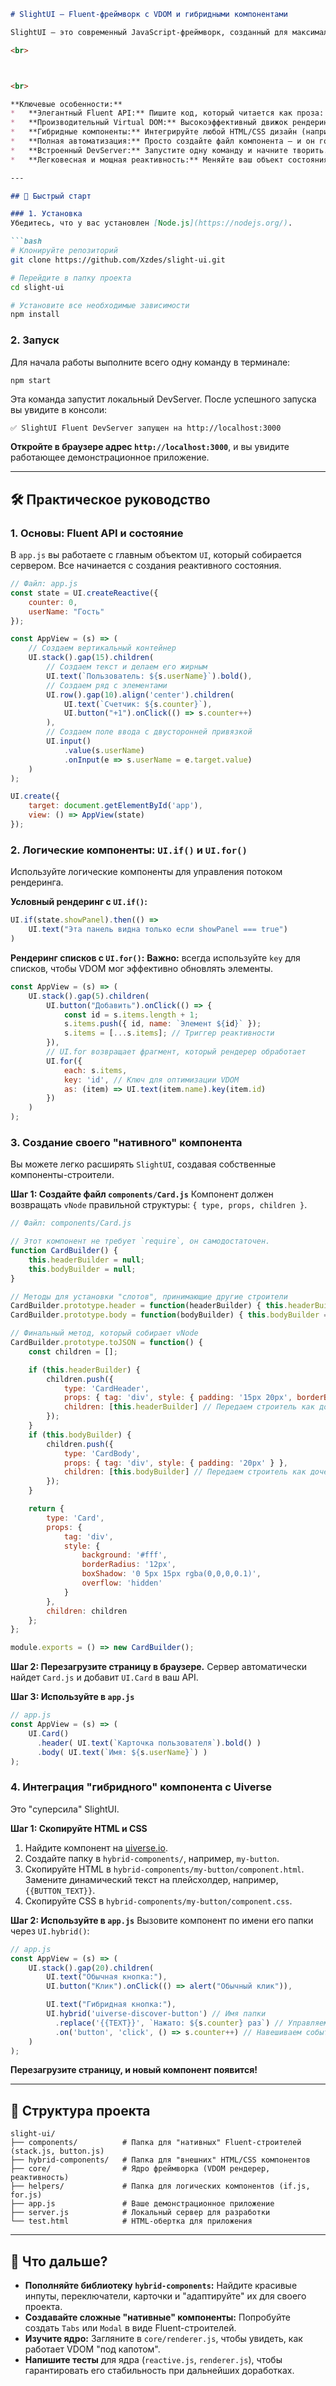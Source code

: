 ```markdown
# SlightUI — Fluent-фреймворк с VDOM и гибридными компонентами

SlightUI — это современный JavaScript-фреймворк, созданный для максимального удовольствия от разработки. Его философия — элегантный **Fluent API** (текучий интерфейс), который позволяет описывать UI в виде интуитивно понятных цепочек методов, и высокопроизводительный движок **Virtual DOM** для молниеносных обновлений интерфейса.

<br>



<br>

**Ключевые особенности:**
*   **Элегантный Fluent API:** Пишите код, который читается как проза: `UI.text("Привет").bold().large()`.
*   **Производительный Virtual DOM:** Высокоэффективный движок рендеринга `(VDOM diff/patch)` гарантирует, что обновляются только измененные части UI. Результат — максимальная скорость и отсутствие мерцаний.
*   **Гибридные компоненты:** Интегрируйте любой HTML/CSS дизайн (например, с [uiverse.io](https://uiverse.io/elements)) за считанные минуты, не жертвуя реактивностью.
*   **Полная автоматизация:** Просто создайте файл компонента — и он готов к использованию. Никаких ручных импортов или сложной настройки.
*   **Встроенный DevServer:** Запустите одну команду и начните творить. Сервер автоматически пересобирает ваше приложение при каждом обновлении страницы.
*   **Легковесная и мощная реактивность:** Меняйте ваш объект состояния, созданный с помощью `Proxy`, и интерфейс обновится сам.

---

## 🚀 Быстрый старт

### 1. Установка
Убедитесь, что у вас установлен [Node.js](https://nodejs.org/).

```bash
# Клонируйте репозиторий
git clone https://github.com/Xzdes/slight-ui.git

# Перейдите в папку проекта
cd slight-ui

# Установите все необходимые зависимости
npm install
```

### 2. Запуск
Для начала работы выполните всего одну команду в терминале:

```bash
npm start
```

Эта команда запустит локальный DevServer. После успешного запуска вы увидите в консоли:

```
✅ SlightUI Fluent DevServer запущен на http://localhost:3000
```
**Откройте в браузере адрес `http://localhost:3000`**, и вы увидите работающее демонстрационное приложение.

---

## 🛠️ Практическое руководство

### 1. Основы: Fluent API и состояние

В `app.js` вы работаете с главным объектом `UI`, который собирается сервером. Все начинается с создания реактивного состояния.

```javascript
// Файл: app.js
const state = UI.createReactive({
    counter: 0,
    userName: "Гость"
});

const AppView = (s) => (
    // Создаем вертикальный контейнер
    UI.stack().gap(15).children(
        // Создаем текст и делаем его жирным
        UI.text(`Пользователь: ${s.userName}`).bold(),
        // Создаем ряд с элементами
        UI.row().gap(10).align('center').children(
            UI.text(`Счетчик: ${s.counter}`),
            UI.button("+1").onClick(() => s.counter++)
        ),
        // Создаем поле ввода с двусторонней привязкой
        UI.input()
            .value(s.userName)
            .onInput(e => s.userName = e.target.value)
    )
);

UI.create({
    target: document.getElementById('app'),
    view: () => AppView(state)
});
```

### 2. Логические компоненты: `UI.if()` и `UI.for()`

Используйте логические компоненты для управления потоком рендеринга.

**Условный рендеринг с `UI.if()`:**
```javascript
UI.if(state.showPanel).then(() =>
    UI.text("Эта панель видна только если showPanel === true")
)
```

**Рендеринг списков с `UI.for()`:**
**Важно:** всегда используйте `key` для списков, чтобы VDOM мог эффективно обновлять элементы.
```javascript
const AppView = (s) => (
    UI.stack().gap(5).children(
        UI.button("Добавить").onClick(() => {
            const id = s.items.length + 1;
            s.items.push({ id, name: `Элемент ${id}` });
            s.items = [...s.items]; // Триггер реактивности
        }),
        // UI.for возвращает фрагмент, который рендерер обработает
        UI.for({
            each: s.items,
            key: 'id', // Ключ для оптимизации VDOM
            as: (item) => UI.text(item.name).key(item.id)
        })
    )
);
```

### 3. Создание своего "нативного" компонента

Вы можете легко расширять `SlightUI`, создавая собственные компоненты-строители.

**Шаг 1: Создайте файл `components/Card.js`**
Компонент должен возвращать `vNode` правильной структуры: `{ type, props, children }`.

```javascript
// Файл: components/Card.js

// Этот компонент не требует `require`, он самодостаточен.
function CardBuilder() {
    this.headerBuilder = null;
    this.bodyBuilder = null;
}

// Методы для установки "слотов", принимающие другие строители
CardBuilder.prototype.header = function(headerBuilder) { this.headerBuilder = headerBuilder; return this; };
CardBuilder.prototype.body = function(bodyBuilder) { this.bodyBuilder = bodyBuilder; return this; };

// Финальный метод, который собирает vNode
CardBuilder.prototype.toJSON = function() {
    const children = [];

    if (this.headerBuilder) {
        children.push({
            type: 'CardHeader',
            props: { tag: 'div', style: { padding: '15px 20px', borderBottom: '1px solid #eee' } },
            children: [this.headerBuilder] // Передаем строитель как дочерний элемент
        });
    }
    if (this.bodyBuilder) {
        children.push({
            type: 'CardBody',
            props: { tag: 'div', style: { padding: '20px' } },
            children: [this.bodyBuilder] // Передаем строитель как дочерний элемент
        });
    }

    return {
        type: 'Card',
        props: {
            tag: 'div',
            style: {
                background: '#fff',
                borderRadius: '12px',
                boxShadow: '0 5px 15px rgba(0,0,0,0.1)',
                overflow: 'hidden'
            }
        },
        children: children
    };
};

module.exports = () => new CardBuilder();
```
**Шаг 2: Перезагрузите страницу в браузере.**
Сервер автоматически найдет `Card.js` и добавит `UI.Card` в ваш API.

**Шаг 3: Используйте в `app.js`**
```javascript
// app.js
const AppView = (s) => (
    UI.Card()
      .header( UI.text(`Карточка пользователя`).bold() )
      .body( UI.text(`Имя: ${s.userName}`) )
);
```

### 4. Интеграция "гибридного" компонента с Uiverse

Это "суперсила" SlightUI.

**Шаг 1: Скопируйте HTML и CSS**
1.  Найдите компонент на [uiverse.io](https://uiverse.io/elements).
2.  Создайте папку в `hybrid-components/`, например, `my-button`.
3.  Скопируйте HTML в `hybrid-components/my-button/component.html`. Замените динамический текст на плейсхолдер, например, `{{BUTTON_TEXT}}`.
4.  Скопируйте CSS в `hybrid-components/my-button/component.css`.

**Шаг 2: Используйте в `app.js`**
Вызовите компонент по имени его папки через `UI.hybrid()`:
```javascript
// app.js
const AppView = (s) => (
    UI.stack().gap(20).children(
        UI.text("Обычная кнопка:"),
        UI.button("Клик").onClick(() => alert("Обычный клик")),

        UI.text("Гибридная кнопка:"),
        UI.hybrid('uiverse-discover-button') // Имя папки
          .replace('{{TEXT}}', `Нажато: ${s.counter} раз`) // Управляем текстом
          .on('button', 'click', () => s.counter++) // Навешиваем событие
    )
);
```
**Перезагрузите страницу, и новый компонент появится!**

---

## 📂 Структура проекта

```
slight-ui/
├── components/          # Папка для "нативных" Fluent-строителей (stack.js, button.js)
├── hybrid-components/   # Папка для "внешних" HTML/CSS компонентов
├── core/                # Ядро фреймворка (VDOM рендерер, реактивность)
├── helpers/             # Папка для логических компонентов (if.js, for.js)
├── app.js               # Ваше демонстрационное приложение
├── server.js            # Локальный сервер для разработки
└── test.html            # HTML-обертка для приложения
```

---

## 🔮 Что дальше?

*   **Пополняйте библиотеку `hybrid-components`:** Найдите красивые инпуты, переключатели, карточки и "адаптируйте" их для своего проекта.
*   **Создавайте сложные "нативные" компоненты:** Попробуйте создать `Tabs` или `Modal` в виде Fluent-строителей.
*   **Изучите ядро:** Загляните в `core/renderer.js`, чтобы увидеть, как работает VDOM "под капотом".
*   **Напишите тесты** для ядра (`reactive.js`, `renderer.js`), чтобы гарантировать его стабильность при дальнейших доработках.
